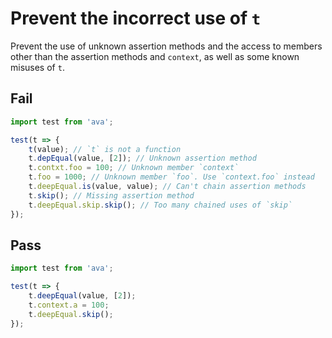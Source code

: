 # Prevent the incorrect use of `t`

Prevent the use of unknown assertion methods and the access to members other than the assertion methods and `context`, as well as some known misuses of `t`.


## Fail

```js
import test from 'ava';

test(t => {
	t(value); // `t` is not a function
	t.depEqual(value, [2]); // Unknown assertion method
	t.contxt.foo = 100; // Unknown member `context`
	t.foo = 1000; // Unknown member `foo`. Use `context.foo` instead
	t.deepEqual.is(value, value); // Can't chain assertion methods
	t.skip(); // Missing assertion method
	t.deepEqual.skip.skip(); // Too many chained uses of `skip`
});
```


## Pass

```js
import test from 'ava';

test(t => {
	t.deepEqual(value, [2]);
	t.context.a = 100;
	t.deepEqual.skip();
});
```
